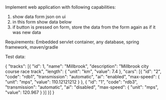 
Implement web application with following capabilities:

1. show data form json on ui
2. in this form show data below
3. if button is pressed on form, store the data from the form again as if it was new data


Requirements:
Embedded servlet container, any database, spring framework, maven/gradle



Test data:

{
	"tracks": [{
		"id": 1,
		"name": "Millbrook",
		"description": "Millbrook city course race track",
		"length": {
			"unit": "km",
			"value": 7.4
		},
		"cars": [{
			"id": "2",
			"code": "rdb1",
			"transmission": "automatic",
			"ai": "enabled",
			"max-speed": {
				"unit": "mps",
				"value": 110.12121212
			}
		}, {
			"id": "1",
			"code": "rdb3",
			"transmission": "automatic",
			"ai": "disabled",
			"max-speed": {
				"unit": "mps",
				"value": 120.967
			}
		}]
	}]
}
